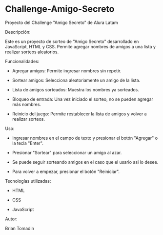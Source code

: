 # Challenge-Amigo-Secreto
Proyecto del Challenge "Amigo Secreto" de Alura Latam

Descripción:

Este es un proyecto de sorteo de "Amigo Secreto" desarrollado en JavaScript, HTML y CSS. Permite agregar nombres de amigos a una lista y realizar sorteos aleatorios.

Funcionalidades:

- Agregar amigos: Permite ingresar nombres sin repetir.

- Sortear amigos: Selecciona aleatoriamente un amigo de la lista.

- Lista de amigos sorteados: Muestra los nombres ya sorteados.

- Bloqueo de entrada: Una vez iniciado el sorteo, no se pueden agregar más nombres.

- Reinicio del juego: Permite restablecer la lista de amigos y volver a realizar sorteos.

Uso:

- Ingresar nombres en el campo de texto y presionar el botón "Agregar" o la tecla "Enter".

- Presionar "Sortear" para seleccionar un amigo al azar.

- Se puede seguir sorteando amigos en el caso que el usario asi lo desee.

- Para volver a empezar, presionar el botón "Reiniciar".

Tecnologías utilizadas:

- HTML

- CSS

- JavaScript

Autor:

Brian Tomadin
